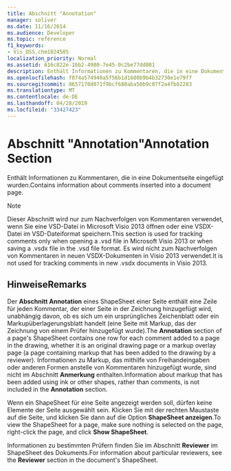```yaml
---
title: Abschnitt "Annotation"
manager: soliver
ms.date: 11/16/2014
ms.audience: Developer
ms.topic: reference
f1_keywords:
- Vis_DSS.chm1024505
localization_priority: Normal
ms.assetid: 616c822e-1bb2-4980-7e45-0c2be77dd801
description: Enthält Informationen zu Kommentaren, die in eine Dokumentseite eingefügt wurden.
ms.openlocfilehash: f874a574940a5f56b1d1680b9b4b32730e1e79f7
ms.sourcegitcommit: 8657170d071f9bcf680aba50b9c07f2a4fb82283
ms.translationtype: MT
ms.contentlocale: de-DE
ms.lasthandoff: 04/28/2019
ms.locfileid: "33427423"
---
```

# <a name="annotation-section"></a><span data-ttu-id="c79aa-103">Abschnitt "Annotation"</span><span class="sxs-lookup"><span data-stu-id="c79aa-103">Annotation Section</span></span>

<span data-ttu-id="c79aa-104">Enthält Informationen zu Kommentaren, die in eine Dokumentseite eingefügt wurden.</span><span class="sxs-lookup"><span data-stu-id="c79aa-104">Contains information about comments inserted into a document page.</span></span> 
  
> [!NOTE]
> <span data-ttu-id="c79aa-105">Dieser Abschnitt wird nur zum Nachverfolgen von Kommentaren verwendet, wenn Sie eine VSD-Datei in Microsoft Visio 2013 öffnen oder eine VSDX-Datei im VSD-Dateiformat speichern.</span><span class="sxs-lookup"><span data-stu-id="c79aa-105">This section is used for tracking comments only when opening a .vsd file in Microsoft Visio 2013 or when saving a .vsdx file in the .vsd file format.</span></span> <span data-ttu-id="c79aa-106">Es wird nicht zum Nachverfolgen von Kommentaren in neuen VSDX-Dokumenten in Visio 2013 verwendet.</span><span class="sxs-lookup"><span data-stu-id="c79aa-106">It is not used for tracking comments in new .vsdx documents in Visio 2013.</span></span> 
  
## <a name="remarks"></a><span data-ttu-id="c79aa-107">Hinweise</span><span class="sxs-lookup"><span data-stu-id="c79aa-107">Remarks</span></span>

<span data-ttu-id="c79aa-108">Der **Abschnitt Annotation** eines ShapeSheet einer Seite enthält eine Zeile für jeden Kommentar, der einer Seite in der Zeichnung hinzugefügt wird, unabhängig davon, ob es sich um ein ursprüngliches Zeichenblatt oder ein Markupüberlagerungsblatt handelt (eine Seite mit Markup, das der Zeichnung von einem Prüfer hinzugefügt wurde).</span><span class="sxs-lookup"><span data-stu-id="c79aa-108">The **Annotation** section of a page's ShapeSheet contains one row for each comment added to a page in the drawing, whether it is an original drawing page or a markup overlay page (a page containing markup that has been added to the drawing by a reviewer).</span></span> <span data-ttu-id="c79aa-109">Informationen zu Markup, das mithilfe von Freihandeingaben oder anderen Formen anstelle von Kommentaren hinzugefügt wurde, sind nicht im Abschnitt **Anmerkung** enthalten.</span><span class="sxs-lookup"><span data-stu-id="c79aa-109">Information about markup that has been added using ink or other shapes, rather than comments, is not included in the **Annotation** section.</span></span> 
  
<span data-ttu-id="c79aa-110">Wenn ein ShapeSheet für eine Seite angezeigt werden soll, dürfen keine Elemente der Seite ausgewählt sein. Klicken Sie mit der rechten Maustaste auf die Seite, und klicken Sie dann auf die Option **ShapeSheet anzeigen**.</span><span class="sxs-lookup"><span data-stu-id="c79aa-110">To view the ShapeSheet for a page, make sure nothing is selected on the page, right-click the page, and click **Show ShapeSheet**.</span></span>
  
<span data-ttu-id="c79aa-111">Informationen zu bestimmten Prüfern finden Sie im Abschnitt **Reviewer** im ShapeSheet des Dokuments.</span><span class="sxs-lookup"><span data-stu-id="c79aa-111">For information about particular reviewers, see the **Reviewer** section in the document's ShapeSheet.</span></span> 
  


